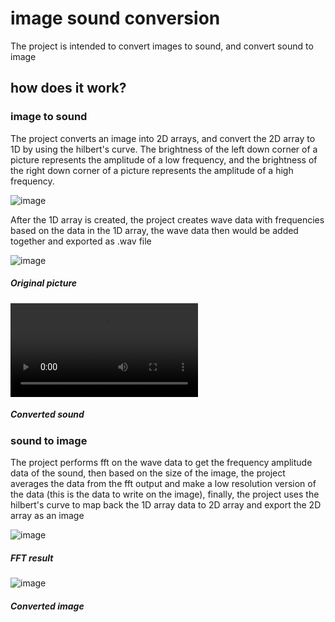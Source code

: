 # image sound conversion

The project is intended to convert images to sound, and convert sound to image

## how does it work?

### image to sound
The project converts an image into 2D arrays, and convert the 2D array to 1D by using the hilbert's curve. The brightness of the left down corner of a picture represents the amplitude of a low frequency, and the brightness of the right down corner of a picture represents the amplitude of a high frequency.

![image](https://github.com/acezxn/JavaCry/blob/main/images/hilbert_curve.png)

After the 1D array is created, the project creates wave data with frequencies based on the data in the 1D array, the wave data then would be added together and exported as .wav file

![image](https://github.com/acezxn/JavaCry/blob/main/pictures/B.jpg)
##### Original picture
![image](https://github.com/acezxn/JavaCry/blob/main/audios/B.mp4)
##### Converted sound

### sound to image
The project performs fft on the wave data to get the frequency amplitude data of the sound, then based on the size of the image, the project averages the data from the fft output and make a low resolution version of the data (this is the data to write on the image), finally, the project uses the hilbert's curve to map back the 1D array data to 2D array and export the 2D array as an image

![image](https://github.com/acezxn/JavaCry/blob/main/images/fft.png)
##### FFT result
![image](https://github.com/acezxn/JavaCry/blob/main/images/convertedB.png)
##### Converted image
